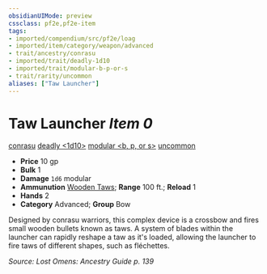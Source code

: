 ```yaml
---
obsidianUIMode: preview
cssclass: pf2e,pf2e-item
tags:
- imported/compendium/src/pf2e/loag
- imported/item/category/weapon/advanced
- trait/ancestry/conrasu
- imported/trait/deadly-1d10
- imported/trait/modular-b-p-or-s
- trait/rarity/uncommon
aliases: ["Taw Launcher"]
---
```

# Taw Launcher *Item 0*  
[conrasu](conrasu-loag.md)  [deadly <1d10>](deadly.md)  [modular <b, p, or s>](modular-logm.md)  [uncommon](uncommon.md)  

- **Price** 10 gp
- **Bulk** 1
- **Damage** `1d6` modular
- **Ammunution** [Wooden Taws](wooden-taws-loag.md); **Range** 100 ft.; **Reload** 1
- **Hands** 2
- **Category** Advanced; **Group** Bow 

Designed by conrasu warriors, this complex device is a crossbow and fires small wooden bullets known as taws. A system of blades within the launcher can rapidly reshape a taw as it's loaded, allowing the launcher to fire taws of different shapes, such as fléchettes.

*Source: Lost Omens: Ancestry Guide p. 139*